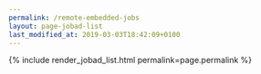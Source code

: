 ```yaml
---
permalink: /remote-embedded-jobs
layout: page-jobad-list
last_modified_at: 2019-03-03T18:42:09+0100
---
```

{% include render_jobad_list.html permalink=page.permalink %}
